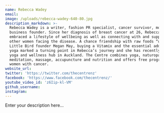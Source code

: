 ```yaml
---
name: Rebecca Wadey
email:
image: /uploads/rebecca-wadey-640-80.jpg
description_markdown: >-
  Rebecca Wadey is a writer, fashion PR specialist, cancer survivor, mother and
  business founder. Since her diagnosis of breast cancer at 26, Rebecca has
  embraced a lifestyle of wellbeing as well as connecting with and supporting
  other women facing the disease. A chance friendship with raw foods “unbakery”
  Little Bird founder Megan May, buying a Vitamix and the essential addition of
  yoga marked a turning point in Rebecca’s journey and she has recently opened a
  yoga and wellness hub in Auckland. The Centre combines yoga, naturopathy,
  meditation, massage, accupuncture and nutrition and offers free programmes for
  women with cancer.
website_url:
twitter: 'https://twitter.com/thecentrenz'
facebook: 'https://www.facebook.com/thecentrenz/'
youtube_video_id: 'z6Iip-kl-VM'
github_username:
instagram:
---
```


Enter your description here...
